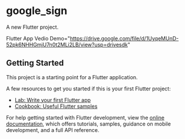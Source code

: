 # google_sign

A new Flutter project.

Flutter App Vedio Demo="https://drive.google.com/file/d/1UyqeMUnD-52pk6NHHGmjU7n0t2MLi2LB/view?usp=drivesdk"

## Getting Started

This project is a starting point for a Flutter application.

A few resources to get you started if this is your first Flutter project:

- [Lab: Write your first Flutter app](https://docs.flutter.dev/get-started/codelab)
- [Cookbook: Useful Flutter samples](https://docs.flutter.dev/cookbook)

For help getting started with Flutter development, view the
[online documentation](https://docs.flutter.dev/), which offers tutorials,
samples, guidance on mobile development, and a full API reference.


